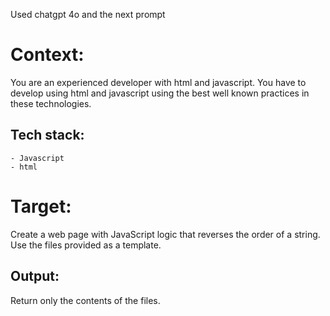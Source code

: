 Used chatgpt 4o and the next prompt

# Context:
You are an experienced developer with html and javascript. You have to develop using html and javascript using the best well known practices in these technologies.

## Tech stack: 
	- Javascript
	- html
# Target:
Create a web page with JavaScript logic that reverses the order of a string. Use the files provided as a template.
## Output:
Return only the contents of the files.